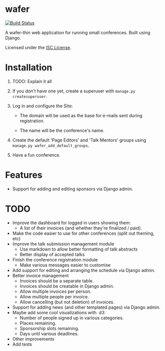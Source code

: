 wafer
=====

[![Build Status](https://travis-ci.org/CTPUG/wafer.png?branch=master)](https://travis-ci.org/CTPUG/wafer)

A wafer-thin web application for running small conferences. Built using Django.

Licensed under the [ISC License](LICENSE).

Installation
============

1. TODO: Explain it all

2. If you don't have one yet, create a superuser with
   ``manage.py createsuperuser``.

3. Log in and configure the Site:

   * The domain will be used as the base for e-mails sent during
     registration.

   * The name will be the conference's name.

4. Create the default 'Page Editors' and 'Talk Mentors' groups using
   ``manage.py wafer_add_default_groups``.

5. Have a fun conference.

Features
========

* Support for adding and editing sponsors via Django admin.


TODO
====

* Improve the dashboard for logged in users showing them:
  * A list of their invoices (and whether they're finalized / paid).
* Make the code easier to use for other conferences (split out theming, etc)
* Improve the talk submission management module
  * Use markdown to allow better formatting of talk abstracts
  * Better display of accepted talks
* Finish the conference registration module
  * Make various messages easier to customise
* Add support for editing and arranging the schedule via Django admin.
* Better invoice management
  * Invoices should be a separate table.
  * Invoices should be creatable in Django admin.
  * Allow multiple invoices per person.
  * Allow multiple people per invoice.
  * Allow cancelling (but not deletion) of invoices.
* Support for adding news (and other templated pages) via Django admin.
* Maybe add some cool visualizations with  d3:
  * Number of people signed up in various categories.
  * Places remaining.
  * Sponsorship slots remaining.
  * Days until various deadlines.
* Other improvements
* Add tests

